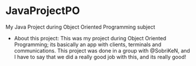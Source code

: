 # JavaProjectPO
My Java Project during Object Oriented Programming subject

- About this project: This was my project during Object Oriented Programming; its basically an app with clients, terminals and communications.
                      This project was done in a group with @SobriKeN, and I have to say that we did a really good job with this, and its really good!
